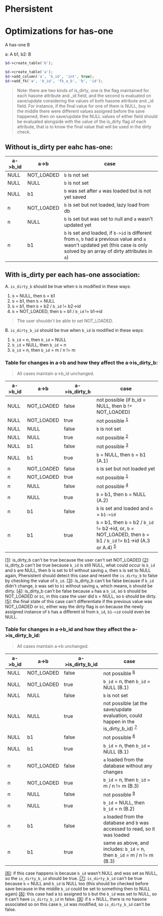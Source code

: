 Phersistent
===========


# Optimizations for has-one

A has-one B

a: A
b1, b2: B

```php
$d->create_table('b');

$d->create_table('a');
$d->add_column('a', 'b_id', 'int', true);
$d->add_fk('a', 'b_id', 'fk_a_b', 'b', 'id');
```

> Note: there are two kinds of is_dirty, one is the flag maintained for each hasone attribute and _id field, and the second is evaluated on save/update considering the values of both hasone attribute and _id field. For instance, if the final value for one of them is NULL, buy in the middle there were different values assigned before the save happened, then on save/update the NULL values of either field should be evaluated alongside with the value of the is_dirty flag of each attribute, that is to know the final value that will be used in the dirty check.

## Without is_dirty per eahc has-one:

a->b_id | a->b        | case
--------|-------------|--------------
NULL    | NOT_LOADED  | `b` is not set
NULL    | NULL        | `b` is not set
NULL    | b1          | `b` was set after `a` was loaded but is not yet saved
n       | NOT_LOADED  | `b` is set but not loaded, lazy load from db
n       | NULL        | `b` is set but was set to null and `a` wasn't updated yet
n       | b1          | `b` is set and loaded, if `b->id` is different from `n`, `b` had a previous value and `a` wasn't updated yet (this case is only solved by an array of dirty attributes in `a`)


## With is_dirty per each has-one association:

A. `is_dirty_b` should be true when `b` is modified in these ways:

1. `b` = NULL, then `b` = b1
2. `b` = b1, then `b` = NULL
3. `b` = b1, then `b` = b2 / `b_id` != b2->id
4. `b` = NOT_LOADED, then `b` = b1 / `b_id` != b1->id

> The user shouldn't be able to set NOT_LOADED.

B. `is_dirty_b_id` should be true when `b_id` is modified in these ways:

1. `b_id` = n, then `b_id` = NULL
2. `b_id` = NULL, then `b_id` = n
3. `b_id` = n, then `b_id` = m / n != m


### Table for changes in a->b and how they affect the a->is_dirty_b:

> All cases maintain a->b_id unchanged.

a->b_id | a->b        | a->is_dirty_b | case
--------|-------------|---------------|------
NULL    | NOT_LOADED  | false         | not possible (if b_id = NULL, then b != NOT_LOADED)
NULL    | NOT_LOADED  | true          | not possible <sup>[1](#1)</sup>
NULL    | NULL        | false         | `b` is not set
NULL    | NULL        | true          | not possible <sup>[2](#2)</sup>
NULL    | b1          | false         | not possible <sup>[3](#3)</sup>
NULL    | b1          | true          | `b` = NULL, then `b` = b1 (A.1)
n       | NOT_LOADED  | false         | `b` is set but not loaded yet
n       | NOT_LOADED  | true          | not possible <sup>[1](#1)</sup>
n       | NULL        | false         | not possible <sup>[4](#4)</sup>
n       | NULL        | true          | `b` = b1, then `b` = NULL (A.2)
n       | b1          | false         | `b` is set and loaded and `n` = `b1->id`
n       | b1          | true          | `b` = b1, then `b` = b2 / `b_id` != b2->id, or, `b` = NOT_LOADED, then `b` = b1 / `b_id` != b1->id (A.3 or A.4) <sup>[5](#5)</sup>

<a href="#1">[1]</a>: is_dirty_b can't be true because the user can't set NOT_LOADED
<a href="#2">[2]</a>: is_dirty_b can't be true because `b_id` is still NULL, what could occur is `b_id` and `b` are NULL, then b is set to b1 without saving `a`, then `b` is set to NULL again, Phersistent should detect this case and resent the `is_dirty_b` to false by checking the value of `b_id`.
<a href="#3">[3]</a>: is_dirty_b can't be false because if `b_id` didn't change, `b` was set to `b1` without saving `a`, which means, `b` should be dirty.
<a href="#4">[4]</a>: is_dirty_b can't be false because `a` has a `b_id`, so `b` should be NOT_LOADED or `b1`, in this case the user did `b` = NULL, so `b` should be dirty.
<a href="#5">[5]</a>: the final state of this case can't differentiate if the previous value was NOT_LOADED or `b1`, either way the dirty flag is on because the newly assigned instance of `b` has a different id from `b_id`, `b1->id` could even be NULL.

### Table for changes in a->b_id and how they affect the a->is_dirty_b_id:

> All cases maintain a->b unchanged.

a->b_id | a->b        | a->is_dirty_b_id | case
--------|-------------|------------------|------
NULL    | NOT_LOADED  | false            | not possible <sup>[6](#6)</sup>
NULL    | NOT_LOADED  | true             | `b_id` = n, then `b_id` = NULL (B.1)
NULL    | NULL        | false            | `b` is not set
NULL    | NULL        | true             | not possible (at the save/update evaluation, could happen in the is_dirty_b_id) <sup>[7](#7)</sup>
NULL    | b1          | false            | not possible <sup>[8](#8)</sup>
NULL    | b1          | true             | `b_id` = n, then `b_id` = NULL (B.1)
n       | NOT_LOADED  | false            | `a` loaded from the database without any changes
n       | NOT_LOADED  | true             | `b_id` = n, then `b_id` = m / n != m (B.3)
n       | NULL        | false            | not possible <sup>[9](#9)</sup>
n       | NULL        | true             | `b_id` = NULL, then `b_id` = n (B.2)
n       | b1          | false            | `a` loaded from the database and `b` was accessed to read, so it was loaded
n       | b1          | true             | same as above, and includes: `b_id` = n, then `b_id` = m / n != m (B.3)

<a href="#6">[6]</a>: if this case happens is because `b_id` wasn't NULL and was set as NULL, so the `is_dirty_b_id` should be true.
<a href="#7">[7]</a>: `is_dirty_b_id` can't be true because `b` = NULL and `b_id` is NULL too (this should be checked before save because in the middle `b_id` could be set to something then to NULL again)
<a href="#8">[8]</a>: this case had a `b1` assigned to `b` but the `b_id` was set to NULL, so it can't have `is_dirty_b_id` in false.
<a href="#9">[9]</a>: if `b` = NULL, there is no hasone associated so on this case `b_id` was modified, so `is_dirty_b_id` can't be false.
